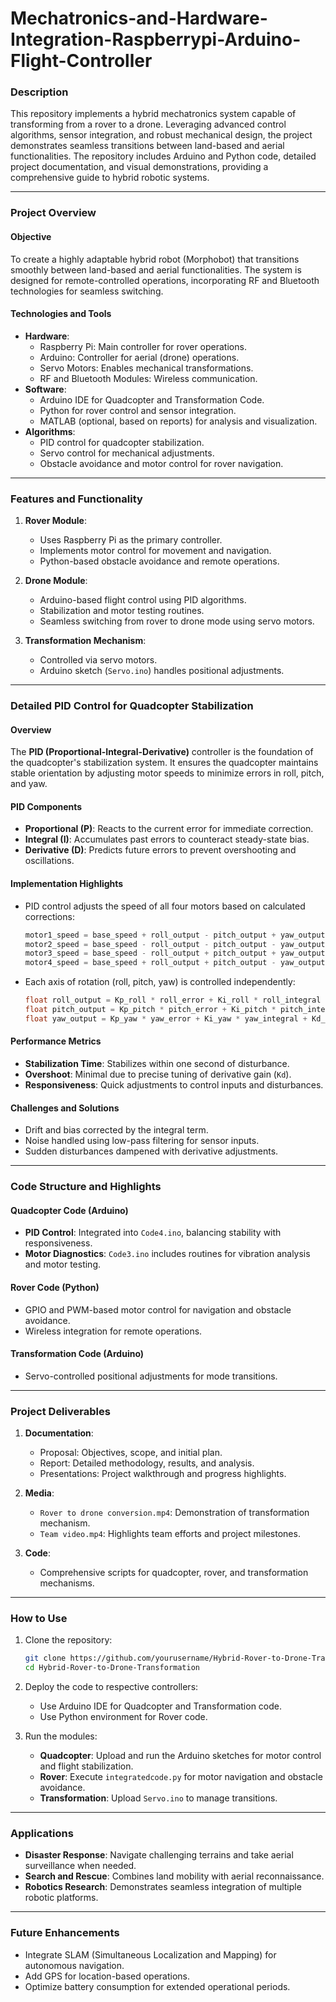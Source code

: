 # Mechatronics-and-Hardware-Integration-Raspberrypi-Arduino-Flight-Controller

### **Description**
This repository implements a hybrid mechatronics system capable of transforming from a rover to a drone. Leveraging advanced control algorithms, sensor integration, and robust mechanical design, the project demonstrates seamless transitions between land-based and aerial functionalities. The repository includes Arduino and Python code, detailed project documentation, and visual demonstrations, providing a comprehensive guide to hybrid robotic systems.

---

### **Project Overview**
#### **Objective**
To create a highly adaptable hybrid robot (Morphobot) that transitions smoothly between land-based and aerial functionalities. The system is designed for remote-controlled operations, incorporating RF and Bluetooth technologies for seamless switching.

#### **Technologies and Tools**
- **Hardware**:
  - Raspberry Pi: Main controller for rover operations.
  - Arduino: Controller for aerial (drone) operations.
  - Servo Motors: Enables mechanical transformations.
  - RF and Bluetooth Modules: Wireless communication.
- **Software**:
  - Arduino IDE for Quadcopter and Transformation Code.
  - Python for rover control and sensor integration.
  - MATLAB (optional, based on reports) for analysis and visualization.
- **Algorithms**:
  - PID control for quadcopter stabilization.
  - Servo control for mechanical adjustments.
  - Obstacle avoidance and motor control for rover navigation.

---

### **Features and Functionality**
1. **Rover Module**:
   - Uses Raspberry Pi as the primary controller.
   - Implements motor control for movement and navigation.
   - Python-based obstacle avoidance and remote operations.

2. **Drone Module**:
   - Arduino-based flight control using PID algorithms.
   - Stabilization and motor testing routines.
   - Seamless switching from rover to drone mode using servo motors.

3. **Transformation Mechanism**:
   - Controlled via servo motors.
   - Arduino sketch (`Servo.ino`) handles positional adjustments.

---

### **Detailed PID Control for Quadcopter Stabilization**
#### **Overview**
The **PID (Proportional-Integral-Derivative)** controller is the foundation of the quadcopter's stabilization system. It ensures the quadcopter maintains stable orientation by adjusting motor speeds to minimize errors in roll, pitch, and yaw.

#### **PID Components**
- **Proportional (P)**: Reacts to the current error for immediate correction.
- **Integral (I)**: Accumulates past errors to counteract steady-state bias.
- **Derivative (D)**: Predicts future errors to prevent overshooting and oscillations.

#### **Implementation Highlights**
- PID control adjusts the speed of all four motors based on calculated corrections:
  ```cpp
  motor1_speed = base_speed + roll_output - pitch_output + yaw_output;
  motor2_speed = base_speed - roll_output - pitch_output - yaw_output;
  motor3_speed = base_speed - roll_output + pitch_output + yaw_output;
  motor4_speed = base_speed + roll_output + pitch_output - yaw_output;
  ```
- Each axis of rotation (roll, pitch, yaw) is controlled independently:
  ```cpp
  float roll_output = Kp_roll * roll_error + Ki_roll * roll_integral + Kd_roll * roll_derivative;
  float pitch_output = Kp_pitch * pitch_error + Ki_pitch * pitch_integral + Kd_pitch * pitch_derivative;
  float yaw_output = Kp_yaw * yaw_error + Ki_yaw * yaw_integral + Kd_yaw * yaw_derivative;
  ```

#### **Performance Metrics**
- **Stabilization Time**: Stabilizes within one second of disturbance.
- **Overshoot**: Minimal due to precise tuning of derivative gain (`Kd`).
- **Responsiveness**: Quick adjustments to control inputs and disturbances.

#### **Challenges and Solutions**
- Drift and bias corrected by the integral term.
- Noise handled using low-pass filtering for sensor inputs.
- Sudden disturbances dampened with derivative adjustments.

---

### **Code Structure and Highlights**
#### **Quadcopter Code** (Arduino)
- **PID Control**: Integrated into `Code4.ino`, balancing stability with responsiveness.
- **Motor Diagnostics**: `Code3.ino` includes routines for vibration analysis and motor testing.

#### **Rover Code** (Python)
- GPIO and PWM-based motor control for navigation and obstacle avoidance.
- Wireless integration for remote operations.

#### **Transformation Code** (Arduino)
- Servo-controlled positional adjustments for mode transitions.

---

### **Project Deliverables**
1. **Documentation**:
   - Proposal: Objectives, scope, and initial plan.
   - Report: Detailed methodology, results, and analysis.
   - Presentations: Project walkthrough and progress highlights.

2. **Media**:
   - `Rover to drone conversion.mp4`: Demonstration of transformation mechanism.
   - `Team video.mp4`: Highlights team efforts and project milestones.

3. **Code**:
   - Comprehensive scripts for quadcopter, rover, and transformation mechanisms.

---

### **How to Use**
1. Clone the repository:
   ```bash
   git clone https://github.com/yourusername/Hybrid-Rover-to-Drone-Transformation.git
   cd Hybrid-Rover-to-Drone-Transformation
   ```
2. Deploy the code to respective controllers:
   - Use Arduino IDE for Quadcopter and Transformation code.
   - Use Python environment for Rover code.

3. Run the modules:
   - **Quadcopter**: Upload and run the Arduino sketches for motor control and flight stabilization.
   - **Rover**: Execute `integratedcode.py` for motor navigation and obstacle avoidance.
   - **Transformation**: Upload `Servo.ino` to manage transitions.

---

### **Applications**
- **Disaster Response**: Navigate challenging terrains and take aerial surveillance when needed.
- **Search and Rescue**: Combines land mobility with aerial reconnaissance.
- **Robotics Research**: Demonstrates seamless integration of multiple robotic platforms.

---

### **Future Enhancements**
- Integrate SLAM (Simultaneous Localization and Mapping) for autonomous navigation.
- Add GPS for location-based operations.
- Optimize battery consumption for extended operational periods.
